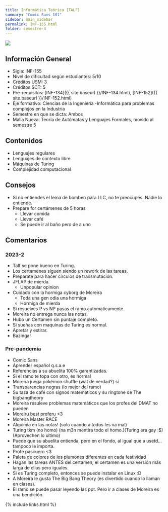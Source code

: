 ```yaml
---
title: Informática Teórica [TALF]
summary: "Comic Sans 101"
sidebar: main_sidebar
permalink: INF-155.html
folder: semestre-4
---
```


<link rel="stylesheet" href="{{ site.baseurl }}/css/comic-sans.css">
<img id="right-img" src="{{ site.baseurl }}/images/semestre4/comic_sans.png">

## Información General

- Sigla: INF-155
- Nivel de dificultad según estudiantes: 5/10
- Créditos USM: 3
- Créditos SCT: 5
- Pre-requisitos: [INF-134]({{ site.baseurl }}/INF-134.html), [INF-152]({{ site.baseurl }}/INF-152.html)
- Eje formativo: Ciencias de la Ingeniería -Informática para problemas complejos en la Industria
- Semestre en que se dicta: Ambos
- Malla Nueva: Teoría de Autómatas y Lenguajes Formales, movido al semestre 5

## Contenidos

- Lenguajes regulares
- Lenguajes de contexto libre
- Máquinas de Turing
- Complejidad computacional

## Consejos

- Si no entiendes el lema de bombeo para LLC, no te preocupes. Nadie lo entiende.
- Prepare for certámenes de 5 horas
  - Llevar comida
  - Llevar café
  - Se puede ir al baño pero de a uno

## Comentarios

### 2023-2

- Talf se pone bueno en Turing.
- Los certamenes siguen siendo un rework de las tareas.
- Preparate para hacer circulos de transmutación.
- JFLAP de mierda.
  - Unpopular opinion
- Cuidado con la hormiga cyborg de Moreira
  - Toda una gen odia una hormiga
  - Hormiga de mierda
- Si resuelves P vs NP pasas el ramo automaticamente.
- Moreira no entrega nunca las notas.
- Hubo un Certamen sin puntaje completo.
- Si sueñas con maquinas de Turing es normal.
- Apretar y estirar.
- Bazinga!

### Pre-pandemia

- Comic Sans
- Aprender español q.s.a.e
- Referencias a su abuelita 100% garantizadas.
- Si el ramo te topa con otro, es normal
- Moreira juega pokémon shuffle (wat de verdad?) si
- <div><it class="transparencias">Transparencias negras</it> (lo mejor del ramo)</div>
- Su taza de café con signos matemáticos y su ringtone de The bigbangtheory
- Moreira resuleve problemas matemáticos que los profes del DMAT no pueden
- Moreiru best proferu <3
- Moreira Master RACE
- Alquimia en las notas! (solo cuando a todos les va mal)
- Turing tkm (no homo) (na m3n mentira todo el homo.)(Turing era gay :$)(Aprovechen lo ultimo)
- Puede que su abuelita entienda, pero en el fondo, al igual que a usetd... tampoco le importa.
- Profe pascuero <3
- Paleta de colores de los plumones diferentes en cada festividad
- Hagan las tareas ANTES del certamen, el certamen es una versión más larga de ellas pero iguales.
- Si es Turing completo, entonces se puede instalar en Linux :D
- A Moreira le gusta The Big Bang Theory (es divertido cuando lo llaman en clases).
- El ramo se puede pasar leyendo las ppt. Pero ir a clases de Moreira es una bendición.

{% include links.html %}
